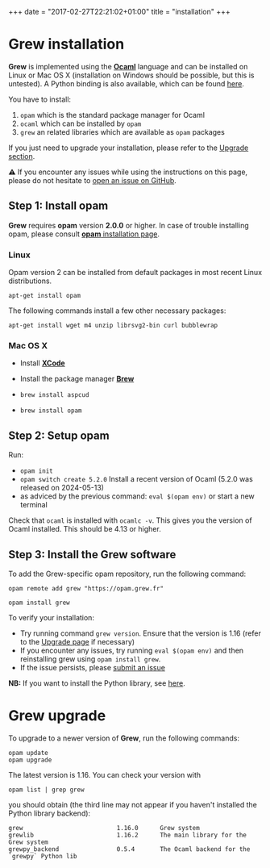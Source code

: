 +++
date = "2017-02-27T22:21:02+01:00"
title = "installation"
+++

# Grew installation

**Grew** is implemented using the **[Ocaml](http://ocaml.org)** language and can be installed on Linux or Mac OS&nbsp;X (installation on Windows should be possible, but this is untested).
A Python binding is also available, which can be found [here](../python).

You have to install:

 1. `opam` which is the standard package manager for Ocaml
 1. `ocaml` which can be installed by `opam`
 1. `grew` an related libraries which are available as `opam` packages

If you just need to upgrade your installation, please refer to the [Upgrade section](./#grew-upgrade).

:warning: If you encounter any issues while using the instructions on this page, please do not hesitate to [open an issue on GitHub](https://github.com/grew-nlp/grew/issues/new).


## Step 1: Install opam

**Grew** requires **opam** version **2.0.0** or higher.
In case of trouble installing opam, please consult [**opam** installation page](https://opam.ocaml.org/doc/Install.html).


### Linux
Opam version 2 can be installed from default packages in most recent Linux distributions.

```
apt-get install opam
```

The following commands install a few other necessary packages:

```
apt-get install wget m4 unzip librsvg2-bin curl bubblewrap
```

### Mac OS&nbsp;X
  * Install **[XCode](https://developer.apple.com/xcode/)**
  * Install the package manager **[Brew](https://brew.sh/)**

  * `brew install aspcud`
  * `brew install opam`

## Step 2: Setup opam

Run: 
  * `opam init`
  * `opam switch create 5.2.0` Install a recent version of Ocaml (5.2.0 was released on 2024-05-13)
  * as adviced by the previous command: `eval $(opam env)` or start a new terminal

Check that `ocaml` is installed with `ocamlc -v`.
This gives you the version of Ocaml installed.
This should be 4.13 or higher.


## Step 3: Install the Grew software

To add the Grew-specific opam repository, run the following command:

```
opam remote add grew "https://opam.grew.fr"
```

```
opam install grew
```

To verify your installation:

  * Try running command `grew version`. Ensure that the version is 1.16 (refer to the [Upgrade page](../upgrade) if necessary)
  * If you encounter any issues, try running `eval $(opam env)` and then reinstalling grew using `opam install grew`.
  * If the issue persists, please [submit an issue](https://github.com/grew-nlp/grew/issues/new)

**NB:** If you want to install the Python library, see [here](../python).

# Grew upgrade

To upgrade to a newer version of **Grew**, run the following commands:

```
opam update
opam upgrade
```

The latest version is 1.16. You can check your version with

```
opam list | grep grew
```

you should obtain (the third line may not appear if you haven't installed the Python library backend):

```
grew                          1.16.0      Grew system
grewlib                       1.16.2      The main library for the Grew system
grewpy_backend                0.5.4       The Ocaml backend for the `grewpy` Python lib
```
